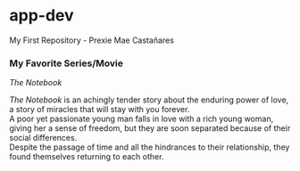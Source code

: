 # app-dev
My First Repository - Prexie Mae Castañares

### **My Favorite Series/Movie**

*The Notebook*

*The Notebook* is an achingly tender story about the enduring power of love, a story of miracles that will stay with you forever.  
A poor yet passionate young man falls in love with a rich young woman, giving her a sense of freedom, but they are soon separated because of their social differences.  
Despite the passage of time and all the hindrances to their relationship, they found themselves returning to each other.



  
